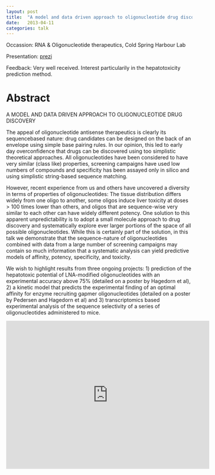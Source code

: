 ```yaml
---
layout: post
title:  "A model and data driven approach to oligonucleotide drug discovery"
date:   2013-04-11 
categories: talk
---
```


Occassion: RNA & Oligonucleotide therapeutics, Cold Spring Harbour Lab

Presentation: [prezi](http://prezi.com/nuq2tb71tamx/?utm_campaign=share&utm_medium=copy&rc=ex0share)

Feedback: Very well received. Interest particularily in the hepatotoxicity prediction method.


# Abstract

A MODEL AND DATA DRIVEN APPROACH TO OLIGONUCLEOTIDE DRUG DISCOVERY

The appeal of oligonucleotide antisense therapeutics is clearly its sequencebased nature: drug candidates can be designed on the back of an envelope using simple base pairing rules. In our opinion, this led to early day overconfidence that drugs can be discovered using too simplistic theoretical approaches. All oligonucleotides have been considered to have very similar (class like) properties, screening campaigns have used low numbers of compounds and specificity has been assayed only in silico and using simplistic string-based sequence matching. 

However, recent experience from us and others have uncovered a diversity in terms of properties of oligonucleotides: The tissue distribution differs widely from one oligo to another, some oligos induce liver toxicity at doses > 100 times lower than others, and oligos that are sequence-wise very similar to each other can have widely different potency. One solution to this apparent unpredictability is to adopt a small molecule approach to drug discovery and systematically explore ever larger portions of the space of all possible oligonucleotides. While this is certainly part of the solution, in this talk we demonstrate that the sequence-nature of oligonucleotides combined with data from a large number of screening campaigns may contain so much information that a systematic analysis can yield predictive models of affinity, potency, specificity, and toxicity. 

We wish to highlight results from three ongoing projects: 1) prediction of the hepatotoxic potential of LNA-modified oligonucleotides with an experimental accuracy above 75% (detailed on a poster by Hagedorn et al), 2) a kinetic model that predicts the experimental finding of an optimal affinity for enzyme recruiting gapmer oligonucleotides (detailed on a poster by Pedersen and Hagedorn et al) and 3) transcriptomics based experimental analysis of the sequence selectivity of a series of oligonucleotides administered to mice.

<iframe src="http://prezi.com/embed/bb10237bddc7e2b00930381c4932dac0c3c15519/?bgcolor=ffffff&amp;lock_to_path=0&amp;autoplay=0&amp;autohide_ctrls=0&amp;features=undefined&amp;disabled_features=undefined" width="550" height="400" frameBorder="0" webkitAllowFullScreen mozAllowFullscreen allowfullscreen></iframe>
